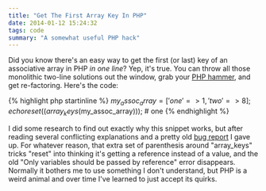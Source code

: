 ```yaml
---
title: "Get The First Array Key In PHP"
date: 2014-01-12 15:24:32
tags: code
summary: "A somewhat useful PHP hack"
---
```

Did you know there's an easy way to get the first (or last) key of an associative array in PHP *in one line*? Yep, it's true. You can throw all those monolithic two-line solutions out the window, grab your [PHP hammer](http://www.flickr.com/photos/raindrift/sets/72157629492908038), and get re-factoring. Here's the code:

{% highlight php startinline %}
$my_assoc_array = ['one' => 1, 'two' => 8];
echo reset((array_keys($my_assoc_array))); # one
{% endhighlight %}

I did some research to find out exactly why this snippet works, but after reading several conflicting explanations and a pretty old [bug report](https://bugs.php.net/bug.php?id=55222) I gave up. For whatever reason, that extra set of parenthesis around "array_keys" tricks "reset" into thinking it's getting a reference instead of a value, and the old "Only variables should be passed by reference" error disappears. Normally it bothers me to use something I don't understand, but PHP is a weird animal and over time I've learned to just accept its quirks.